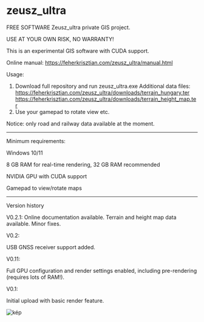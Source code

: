 # zeusz_ultra
FREE SOFTWARE
Zeusz_ultra private GIS project.

USE AT YOUR OWN RISK, NO WARRANTY!

This is an experimental GIS software with CUDA support.

Online manual: https://feherkrisztian.com/zeusz_ultra/manual.html

Usage:
1. Download full repository and run zeusz_ultra.exe
  Additional data files:
   https://feherkrisztian.com/zeusz_ultra/downloads/terrain_hungary.ter
   https://feherkrisztian.com/zeusz_ultra/downloads/terrain_height_map.ter
2. Use your gamepad to rotate view etc.
 
Notice: only road and railway data available at the moment.

--------------------------------

Minimum requirements:

Windows 10/11

8 GB RAM for real-time rendering, 32 GB RAM recommended

NVIDIA GPU with CUDA support

Gamepad to view/rotate maps

-----------------------------
Version history

V0.2.1:
Online documentation available.
Terrain and height map data available.
Minor fixes.

V0.2:

USB GNSS receiver support added.

V0.11:

Full GPU configuration and render settings enabled, including pre-rendering (requires lots of RAM!).

V0.1:

Initial upload with basic render feature.



![kép](https://user-images.githubusercontent.com/116118578/198412287-3e29ad30-eac5-4fd9-a8a8-6b89214b26b0.png)

